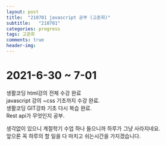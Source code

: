 ```yaml
---
layout: post
title:  "210701 javascript 공부 (고준희)"
subtitle:   "210701"
categories: progress
tags: 고준희
comments: true
header-img:
---
```


2021-6-30 ~ 7-01
==========================
생활코딩 html강의 전체 수강 완료  
javascript 강의 ~css 기초까지 수강 완료.  
생활코딩 GIT강좌 기초 다시 복습 완료.  
Rest api가 무엇인지 공부.  

생각없이 있으니 계절학기 수업 하나 들으니까 하루가 그냥 사라지네요.  
앞으론 꼭 하루의 할 일을 다 마치고 쉬는시간을 가지겠습니다.
